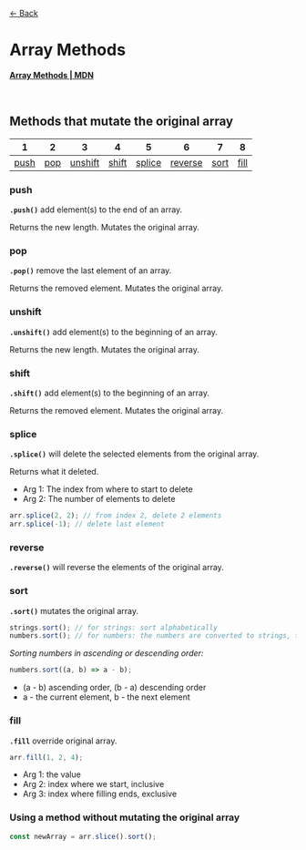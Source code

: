 [&larr; Back](./README.md)

# Array Methods

[**Array Methods | MDN**](https://developer.mozilla.org/en-US/docs/Web/JavaScript/Reference/Global_Objects/Array#Iteration_methods)

<br>

## Methods that mutate the original array

|       1       |      2      |          3          |        4        |         5         |          6          |       7       |       8       |
| :-----------: | :---------: | :-----------------: | :-------------: | :---------------: | :-----------------: | :-----------: | :-----------: |
| [push](#push) | [pop](#pop) | [unshift](#unshift) | [shift](#shift) | [splice](#splice) | [reverse](#reverse) | [sort](#sort) | [fill](#fill) |

### push

**`.push()`** add element(s) to the end of an array.

Returns the new length. Mutates the original array.

### pop

**`.pop()`** remove the last element of an array.

Returns the removed element. Mutates the original array.

### unshift

**`.unshift()`** add element(s) to the beginning of an array.

Returns the new length. Mutates the original array.

### shift

**`.shift()`** add element(s) to the beginning of an array.

Returns the removed element. Mutates the original array.

### splice

**`.splice()`** will delete the selected elements from the original array.

Returns what it deleted.

- Arg 1: The index from where to start to delete
- Arg 2: The number of elements to delete

```js
arr.splice(2, 2); // from index 2, delete 2 elements
arr.splice(-1); // delete last element
```

### reverse

**`.reverse()`** will reverse the elements of the original array.

### sort

**`.sort()`** mutates the original array.

```js
strings.sort(); // for strings: sort alphabetically
numbers.sort(); // for numbers: the numbers are converted to strings, then alphabetically ordered
```

_Sorting numbers in ascending or descending order:_

```js
numbers.sort((a, b) => a - b);
```

- (a - b) ascending order, (b - a) descending order
- a - the current element, b - the next element

### fill

**`.fill`** override original array.

```js
arr.fill(1, 2, 4);
```

- Arg 1: the value
- Arg 2: index where we start, inclusive
- Arg 3: index where filling ends, exclusive

### Using a method without mutating the original array

```js
const newArray = arr.slice().sort();
```

<br>
